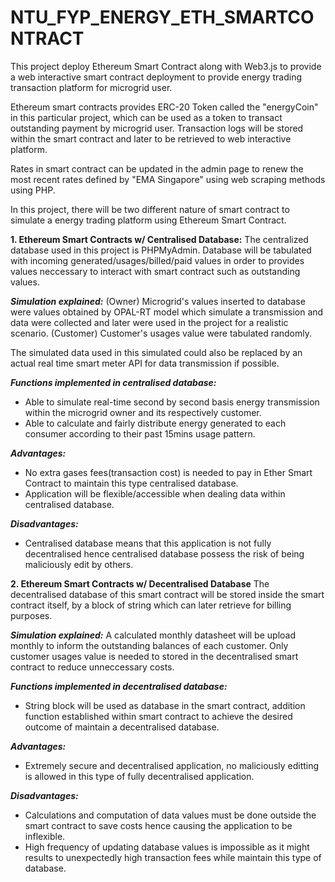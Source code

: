 # NTU_FYP_ENERGY_ETH_SMARTCONTRACT

This project deploy Ethereum Smart Contract along with Web3.js to provide a web interactive smart contract deployment to provide energy trading transaction platform for microgrid user.

Ethereum smart contracts provides ERC-20 Token called the "energyCoin" in this particular project, which can be used as a token to transact outstanding payment by microgrid user.
Transaction logs will be stored within the smart contract and later to be retrieved to web interactive platform.

Rates in smart contract can be updated in the admin page to renew the most recent rates defined by "EMA Singapore" using web scraping methods using PHP.

In this project, there will be two different nature of smart contract to simulate a energy trading platform using Ethereum Smart Contract.

**1. Ethereum Smart Contracts w/ Centralised Database:**
The centralized database used in this project is PHPMyAdmin. Database will be tabulated with incoming generated/usages/billed/paid values in order to provides values neccessary to interact with smart contract such as outstanding values.

***Simulation explained:***
(Owner) Microgrid's values inserted to database were values obtained by OPAL-RT model which simulate a transmission and data were collected and later were used in the project for a realistic scenario.
(Customer) Customer's usages value were tabulated randomly.

The simulated data used in this simulated could also be replaced by an actual real time smart meter API for data transmission if possible. 

***Functions implemented in centralised database:***
- Able to simulate real-time second by second basis energy transmission within the microgrid owner and its respectively customer.
- Able to calculate and fairly distribute energy generated to each consumer according to their past 15mins usage pattern.

***Advantages:***
- No extra gases fees(transaction cost) is needed to pay in Ether Smart Contract to maintain this type centralised database.
- Application will be flexible/accessible when dealing data within centralised database.

***Disadvantages:***
- Centralised database means that this application is not fully decentralised hence centralised database possess the risk of being maliciously edit by others.


**2. Ethereum Smart Contracts w/ Decentralised Database**
The decentralised database of this smart contract will be stored inside the smart contract itself, by a block of string which can later retrieve for billing purposes.

***Simulation explained:***
A calculated monthly datasheet will be upload monthly to inform the outstanding balances of each customer.
Only customer usages value is needed to stored in the decentralised smart contract to reduce unneccessary costs.

***Functions implemented in decentralised database:***
- String block will be used as database in the smart contract, addition function established within smart contract to achieve the desired outcome of maintain a decentralised database.

***Advantages:***
- Extremely secure and decentralised application, no maliciously editting is allowed in this type of fully decentralised application.

***Disadvantages:***
- Calculations and computation of data values must be done outside the smart contract to save costs hence causing the application to be inflexible.
- High frequency of updating database values is impossible as it might results to unexpectedly high transaction fees while maintain this type of database.



